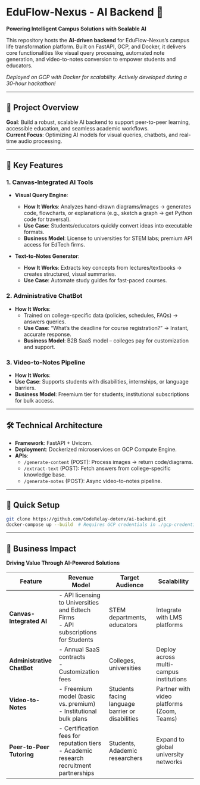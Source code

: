 # EduFlow-Nexus - AI Backend 🤖  

**Powering Intelligent Campus Solutions with Scalable AI**  

This repository hosts the **AI-driven backend** for EduFlow-Nexus’s campus life transformation platform. Built on FastAPI, GCP, and Docker, it delivers core functionalities like visual query processing, automated note generation, and video-to-notes conversion to empower students and educators.  

*Deployed on GCP with Docker for scalability. Actively developed during a 30-hour hackathon!*  

---

## 🎯 Project Overview  

**Goal**: Build a robust, scalable AI backend to support peer-to-peer learning, accessible education, and seamless academic workflows.  
**Current Focus**: Optimizing AI models for visual queries, chatbots, and real-time audio processing.  

---

## 🚀 Key Features  

### **1. Canvas-Integrated AI Tools**  
- **Visual Query Engine**:  
  - **How It Works**: Analyzes hand-drawn diagrams/images → generates code, flowcharts, or explanations (e.g., sketch a graph → get Python code for traversal).  
  - **Use Case**: Students/educators quickly convert ideas into executable formats.  
  - **Business Model**: License to universities for STEM labs; premium API access for EdTech firms.  

- **Text-to-Notes Generator**:  
  - **How It Works**: Extracts key concepts from lectures/textbooks → creates structured, visual summaries.  
  - **Use Case**: Automate study guides for fast-paced courses.  

### **2. Administrative ChatBot**  
- **How It Works**:  
  - Trained on college-specific data (policies, schedules, FAQs) → answers queries.  
  - **Use Case**: “What’s the deadline for course registration?” → Instant, accurate response.  
  - **Business Model**: B2B SaaS model – colleges pay for customization and support.
    
### **3. Video-to-Notes Pipeline**  
- **How It Works**:  
- **Use Case**: Supports students with disabilities, internships, or language barriers.  
- **Business Model**: Freemium tier for students; institutional subscriptions for bulk access.  

---

## 🛠️ Technical Architecture  
- **Framework**: FastAPI + Uvicorn.  
- **Deployment**: Dockerized microservices on GCP Compute Engine.  
- **APIs**:  
  - `/generate-content` (POST): Process images → return code/diagrams.  
  - `/extract-text` (POST): Fetch answers from college-specific knowledge base.  
  - `/generate-notes` (POST): Async video-to-notes pipeline. 

---

## 🚄 Quick Setup  
```bash  
git clone https://github.com/CodeRelay-dotenv/ai-backend.git  
docker-compose up --build  # Requires GCP credentials in ./gcp-credentials
```

---

## 📌 Business Impact  

**Driving Value Through AI-Powered Solutions**  

| Feature                   | Revenue Model                          | Target Audience          | Scalability                           |  
|---------------------------|----------------------------------------|--------------------------|---------------------------------------|  
| **Canvas-Integrated AI**  | - API licensing to Universities and Edtech Firms<br>- API subscriptions for  Students | STEM departments, educators | Integrate with LMS platforms |  
| **Administrative ChatBot**| - Annual SaaS contracts<br>- Customization fees | Colleges, universities  | Deploy across multi-campus institutions |  
| **Video-to-Notes**        | - Freemium model (basic vs. premium)<br>- Institutional bulk plans | Students facing language barrier or disabilities | Partner with video platforms (Zoom, Teams) |  
| **Peer-to-Peer Tutoring** | - Certification fees for reputation tiers<br>- Academic research recruitment partnerships | Students, Adademic researchers      | Expand to global university networks  |  
